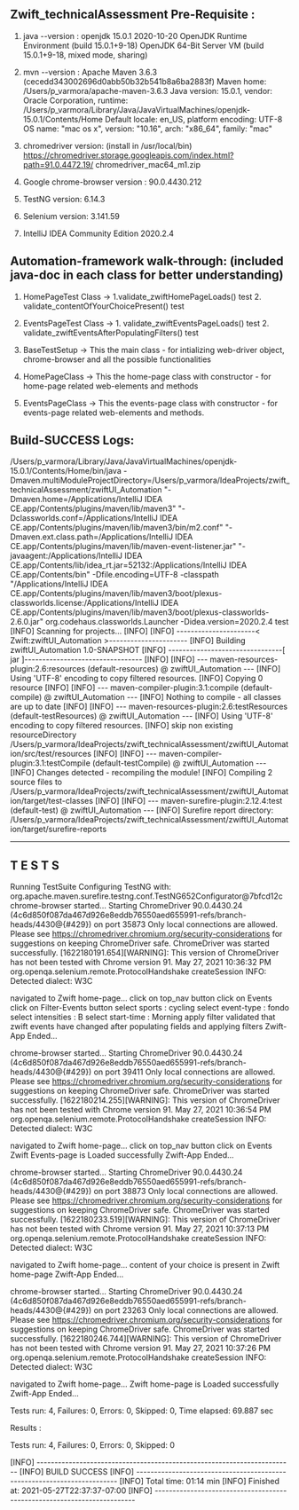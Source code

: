 Zwift_technicalAssessment Pre-Requisite : 
--

1. java --version : 
openjdk 15.0.1 2020-10-20
OpenJDK Runtime Environment (build 15.0.1+9-18)
OpenJDK 64-Bit Server VM (build 15.0.1+9-18, mixed mode, sharing)

2. mvn --version : 
Apache Maven 3.6.3 (cecedd343002696d0abb50b32b541b8a6ba2883f)
Maven home: /Users/p_varmora/apache-maven-3.6.3
Java version: 15.0.1, vendor: Oracle Corporation, runtime: /Users/p_varmora/Library/Java/JavaVirtualMachines/openjdk-15.0.1/Contents/Home
Default locale: en_US, platform encoding: UTF-8
OS name: "mac os x", version: "10.16", arch: "x86_64", family: "mac"

3. chromedriver version: (install in /usr/local/bin)
https://chromedriver.storage.googleapis.com/index.html?path=91.0.4472.19/
chromedriver_mac64_m1.zip

4. Google chrome-browser version : 90.0.4430.212

5. TestNG version: 6.14.3

6. Selenium version: 3.141.59

7. IntelliJ IDEA Community Edition 2020.2.4


Automation-framework walk-through: (included java-doc in each class for better understanding)
--
1. HomePageTest Class -> 1.validate_zwiftHomePageLoads() test 2. validate_contentOfYourChoicePresent() test 
2. EventsPageTest Class -> 1. validate_zwiftEventsPageLoads() test 2. validate_zwiftEventsAfterPopulatingFilters() test 

3. BaseTestSetup -> This the main class - for intializing web-driver object, chrome-browser and  all the possible functionalities
4. HomePageClass -> This the home-page class with constructor - for home-page related web-elements and methods 
5. EventsPageClass -> This the events-page class with constructor - for events-page related web-elements and methods. 

Build-SUCCESS Logs: 
--
/Users/p_varmora/Library/Java/JavaVirtualMachines/openjdk-15.0.1/Contents/Home/bin/java -Dmaven.multiModuleProjectDirectory=/Users/p_varmora/IdeaProjects/zwift_technicalAssessment/zwiftUI_Automation "-Dmaven.home=/Applications/IntelliJ IDEA CE.app/Contents/plugins/maven/lib/maven3" "-Dclassworlds.conf=/Applications/IntelliJ IDEA CE.app/Contents/plugins/maven/lib/maven3/bin/m2.conf" "-Dmaven.ext.class.path=/Applications/IntelliJ IDEA CE.app/Contents/plugins/maven/lib/maven-event-listener.jar" "-javaagent:/Applications/IntelliJ IDEA CE.app/Contents/lib/idea_rt.jar=52132:/Applications/IntelliJ IDEA CE.app/Contents/bin" -Dfile.encoding=UTF-8 -classpath "/Applications/IntelliJ IDEA CE.app/Contents/plugins/maven/lib/maven3/boot/plexus-classworlds.license:/Applications/IntelliJ IDEA CE.app/Contents/plugins/maven/lib/maven3/boot/plexus-classworlds-2.6.0.jar" org.codehaus.classworlds.Launcher -Didea.version=2020.2.4 test
[INFO] Scanning for projects...
[INFO] 
[INFO] ----------------------< Zwift:zwiftUI_Automation >----------------------
[INFO] Building zwiftUI_Automation 1.0-SNAPSHOT
[INFO] --------------------------------[ jar ]---------------------------------
[INFO] 
[INFO] --- maven-resources-plugin:2.6:resources (default-resources) @ zwiftUI_Automation ---
[INFO] Using 'UTF-8' encoding to copy filtered resources.
[INFO] Copying 0 resource
[INFO] 
[INFO] --- maven-compiler-plugin:3.1:compile (default-compile) @ zwiftUI_Automation ---
[INFO] Nothing to compile - all classes are up to date
[INFO] 
[INFO] --- maven-resources-plugin:2.6:testResources (default-testResources) @ zwiftUI_Automation ---
[INFO] Using 'UTF-8' encoding to copy filtered resources.
[INFO] skip non existing resourceDirectory /Users/p_varmora/IdeaProjects/zwift_technicalAssessment/zwiftUI_Automation/src/test/resources
[INFO] 
[INFO] --- maven-compiler-plugin:3.1:testCompile (default-testCompile) @ zwiftUI_Automation ---
[INFO] Changes detected - recompiling the module!
[INFO] Compiling 2 source files to /Users/p_varmora/IdeaProjects/zwift_technicalAssessment/zwiftUI_Automation/target/test-classes
[INFO] 
[INFO] --- maven-surefire-plugin:2.12.4:test (default-test) @ zwiftUI_Automation ---
[INFO] Surefire report directory: /Users/p_varmora/IdeaProjects/zwift_technicalAssessment/zwiftUI_Automation/target/surefire-reports

-------------------------------------------------------
 T E S T S
-------------------------------------------------------
Running TestSuite
Configuring TestNG with: org.apache.maven.surefire.testng.conf.TestNG652Configurator@7bfcd12c
chrome-browser started...
Starting ChromeDriver 90.0.4430.24 (4c6d850f087da467d926e8eddb76550aed655991-refs/branch-heads/4430@{#429}) on port 35873
Only local connections are allowed.
Please see https://chromedriver.chromium.org/security-considerations for suggestions on keeping ChromeDriver safe.
ChromeDriver was started successfully.
[1622180191.654][WARNING]: This version of ChromeDriver has not been tested with Chrome version 91.
May 27, 2021 10:36:32 PM org.openqa.selenium.remote.ProtocolHandshake createSession
INFO: Detected dialect: W3C

navigated to Zwift home-page...
click on top_nav button
click on Events
click on Filter-Events button
select sports : cycling
select event-type : fondo
select intensities : B 
select start-time : Morning
apply filter
validated that zwift events have changed after populating fields and applying filters
Zwift-App Ended...

chrome-browser started...
Starting ChromeDriver 90.0.4430.24 (4c6d850f087da467d926e8eddb76550aed655991-refs/branch-heads/4430@{#429}) on port 39411
Only local connections are allowed.
Please see https://chromedriver.chromium.org/security-considerations for suggestions on keeping ChromeDriver safe.
ChromeDriver was started successfully.
[1622180214.255][WARNING]: This version of ChromeDriver has not been tested with Chrome version 91.
May 27, 2021 10:36:54 PM org.openqa.selenium.remote.ProtocolHandshake createSession
INFO: Detected dialect: W3C

navigated to Zwift home-page...
click on top_nav button
click on Events
Zwift Events-page is Loaded successfully
Zwift-App Ended...

chrome-browser started...
Starting ChromeDriver 90.0.4430.24 (4c6d850f087da467d926e8eddb76550aed655991-refs/branch-heads/4430@{#429}) on port 38873
Only local connections are allowed.
Please see https://chromedriver.chromium.org/security-considerations for suggestions on keeping ChromeDriver safe.
ChromeDriver was started successfully.
[1622180233.519][WARNING]: This version of ChromeDriver has not been tested with Chrome version 91.
May 27, 2021 10:37:13 PM org.openqa.selenium.remote.ProtocolHandshake createSession
INFO: Detected dialect: W3C

navigated to Zwift home-page...
content of your choice is present in Zwift home-page
Zwift-App Ended...

chrome-browser started...
Starting ChromeDriver 90.0.4430.24 (4c6d850f087da467d926e8eddb76550aed655991-refs/branch-heads/4430@{#429}) on port 23263
Only local connections are allowed.
Please see https://chromedriver.chromium.org/security-considerations for suggestions on keeping ChromeDriver safe.
ChromeDriver was started successfully.
[1622180246.744][WARNING]: This version of ChromeDriver has not been tested with Chrome version 91.
May 27, 2021 10:37:26 PM org.openqa.selenium.remote.ProtocolHandshake createSession
INFO: Detected dialect: W3C

navigated to Zwift home-page...
Zwift home-page is Loaded successfully
Zwift-App Ended...

Tests run: 4, Failures: 0, Errors: 0, Skipped: 0, Time elapsed: 69.887 sec

Results :

Tests run: 4, Failures: 0, Errors: 0, Skipped: 0

[INFO] ------------------------------------------------------------------------
[INFO] BUILD SUCCESS
[INFO] ------------------------------------------------------------------------
[INFO] Total time:  01:14 min
[INFO] Finished at: 2021-05-27T22:37:37-07:00
[INFO] ------------------------------------------------------------------------


